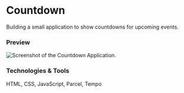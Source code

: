 # Countdown

Building a small application to show countdowns for upcoming events.

### Preview
![Screenshot of the Countdown Application.](https://github.com/nicolasmesser/countdown/blob/main/src/img/countdownScreenshot.png)

### Technologies & Tools
HTML, CSS, JavaScript, Parcel, Tempo
